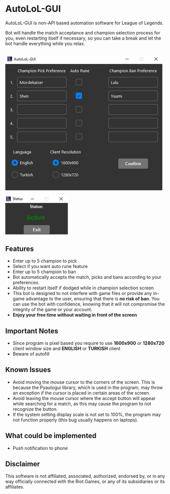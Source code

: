 # AutoLoL-GUI
AutoLoL-GUI is non-API based automation software for League of Legends.

Bot will handle the match acceptance and champion selection process for you, even restarting itself if necessary, so you can take a break and let the bot handle everything while you relax.
##
![Screenshot1](app1.png)

![Screenshot2](app2.png)
##

## Features
- Enter up to 5 champion to pick
- Select if you want auto rune feature
- Enter up to 5 champion to ban
- Bot automatically accepts the match, picks and bans according to your preferences.
- Ability to restart itself if dodged while in champion selection screen
- This bot is designed to not interfere with game files or provide any in-game advantage to the user, ensuring that there is **no risk of ban**. You can use the bot with confidence, knowing that it will not compromise the integrity of the game or your account.
- **Enjoy your free time without waiting in front of the screen**


## Important Notes
- Since program is pixel based you require to use **1600x900** or **1280x720** client window size and **ENGLISH** or **TURKISH** client
- Beware of autofill

## Known Issues
- Avoid moving the mouse cursor to the corners of the screen. This is because the Pyautogui library, which is used in the program, may throw an exception if the cursor is placed in certain areas of the screen.
- Avoid leaving the mouse cursor where the accept button will appear while searching for a match, as this may cause the program to not recognize the button.
- If the system setting display scale is not set to 100%, the program may not function properly (this bug usually happens on laptops).

## What could be implemented
- Push notification to phone

## Disclaimer
This software is not affiliated, associated, authorized, endorsed by, or in any way officially connected with the Riot Games, or any of its subsidiaries or its affiliates.
